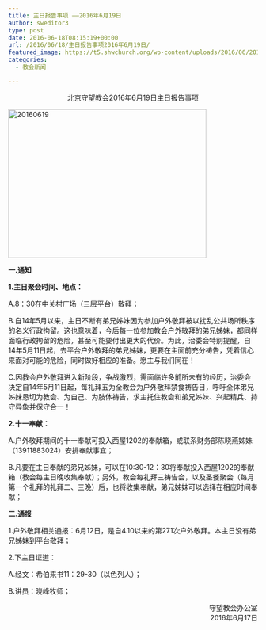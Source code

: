 ```yaml
---
title: 主日报告事项 ——2016年6月19日
author: sweditor3
type: post
date: 2016-06-18T08:15:19+00:00
url: /2016/06/18/主日报告事项2016年6月19日/
featured_image: https://t5.shwchurch.org/wp-content/uploads/2016/06/20160619-400x288.jpg
categories:
  - 教会新闻

---
```

<p style="text-align: center;">
  北京守望教会2016年6月19日主日报告事项
</p>

<!--more-->

<img class="aligncenter size-full wp-image-14002" src="http://t5.shwchurch.org/wp-content/uploads/2016/06/20160619.jpg" alt="20160619" width="400" height="300" />

**一.通知**

**1.主日聚会时间、地点：**

A.8：30在中关村广场（三层平台）敬拜；

B.自14年5月以来，主日不断有弟兄姊妹因为参加户外敬拜被以扰乱公共场所秩序的名义行政拘留。这也意味着，今后每一位参加教会户外敬拜的弟兄姊妹，都同样面临行政拘留的危险，甚至可能要付出更大的代价。为此，治委会特别提醒，自14年5月11日起，去平台户外敬拜的弟兄姊妹，更要在主面前充分祷告，凭着信心来面对可能的危险，同时做好相应的准备。愿主与我们同在！

C.因教会户外敬拜进入新阶段，争战激烈，需面临许多前所未有的经历，治委会决定自14年5月11日起，每礼拜五为全教会为户外敬拜禁食祷告日，呼吁全体弟兄姊妹恳切为教会、为自己、为肢体祷告，求主托住教会和弟兄姊妹、兴起精兵、持守异象并保守合一！

**2.十一奉献：**
  
A.户外敬拜期间的十一奉献可投入西屋1202的奉献箱，或联系财务部陈晓燕姊妹（13911883024）安排奉献事宜；

B.凡要在主日奉献的弟兄姊妹，可以在10:30-12：30将奉献投入西屋1202的奉献箱（教会每主日晚收集奉献）；另外，教会每礼拜三祷告会，以及圣餐聚会（每月第一个礼拜的礼拜二、三晚）后，也将收集奉献，弟兄姊妹可以选择在相应时间奉献；

**二.通报**

1.户外敬拜相关通报：6月12日，是自4.10以来的第271次户外敬拜。本主日没有弟兄姊妹到平台敬拜；

2.下主日证道：

A.经文：希伯来书11：29-30（以色列人）；

B.讲员：晓峰牧师；

<p style="text-align: right;">
  守望教会办公室<br /> 2016年6月17日
</p>